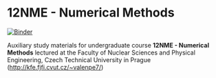 # 12NME - Numerical Methods
[![Binder](https://mybinder.org/badge.svg)](https://mybinder.org/v2/gh/valenpe7/numerical_methods/master)

Auxiliary study materials for undergraduate course <b>12NME - Numerical Methods</b> lectured at the Faculty of Nuclear Sciences and Physical Engineering, Czech Technical University in Prague (http://kfe.fjfi.cvut.cz/~valenpe7/)

